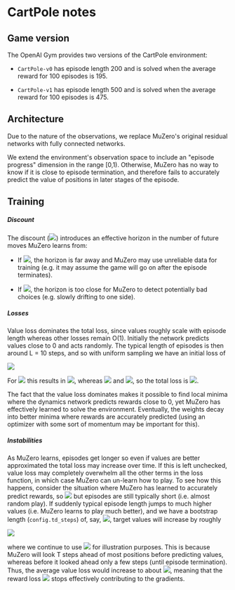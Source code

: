 # CartPole notes

## Game version

The OpenAI Gym provides two versions of the CartPole environment:

- `CartPole-v0` has episode length 200 and is solved when the average
reward for 100 episodes is 195.

- `CartPole-v1` has episode length 500 and is solved when the average
reward for 100 episodes is 475.

## Architecture

Due to the nature of the observations, we replace MuZero's original residual
networks with fully connected networks.

We extend the environment's observation
space to include an "episode progress" dimension in the range [0,1). Otherwise,
MuZero has no way to know if it is close to episode termination, and therefore
fails to accurately predict the value of positions in later stages of the
episode.

## Training

##### Discount

The discount (<img src="https://render.githubusercontent.com/render/math?math=\gamma">)
introduces an effective horizon in the number of future moves MuZero learns from:

- If <img src="https://render.githubusercontent.com/render/math?math=\gamma \simeq 1">,
the horizon is far away and MuZero may use unreliable data for training 
(e.g. it may assume the game will go on after the episode terminates).

- If <img src="https://render.githubusercontent.com/render/math?math=\gamma \ll 1">,
the horizon is too close for MuZero to detect potentially bad choices (e.g. slowly drifting to one side).  

##### Losses

Value loss dominates the total loss, since values roughly scale with episode 
length whereas other losses remain O(1). Initially the network predicts 
values close to 0 and acts randomly. The typical length of episodes is then 
around L = 10 steps, and so with uniform sampling we have an initial loss of

<img src="https://render.githubusercontent.com/render/math?math=L_v = \frac{1 - 2\gamma - 2\gamma^2 %2B 2\gamma^{(2 %2B L)} %2B 2 \gamma^{(3 %2B L)} - \gamma^{(4 %2B 2 L)} %2B L (1 - \gamma^2)}{(1 %2B L) (1-\gamma)^3 (1 %2B \gamma)}"><br>

For <img src="https://render.githubusercontent.com/render/math?math=\gamma = 0.998"> 
this results in <img src="https://render.githubusercontent.com/render/math?math=L_v \simeq 45.3">,
whereas <img src="https://render.githubusercontent.com/render/math?math=L_r \simeq 1">
and <img src="https://render.githubusercontent.com/render/math?math=L_p \simeq \log2 = 0.6931\dots">,
so the total loss is <img src="https://render.githubusercontent.com/render/math?math=L \simeq 47">.

The fact that the value loss dominates makes it possible to find 
local minima where the dynamics network predicts rewards close to 0, yet 
MuZero has effectively learned to solve the environment. Eventually, the 
weights decay into better minima where rewards are accurately predicted 
(using an optimizer with some sort of momentum may be important for this).

##### Instabilities

As MuZero learns, episodes get longer so even if values are better approximated
the total loss may increase over time. If this is left unchecked, value loss may 
completely overwhelm all the other terms in the loss function, in which case 
MuZero can un-learn how to play. To see how this happens, consider the situation 
where MuZero has learned to accurately predict rewards, so <img src="https://render.githubusercontent.com/render/math?math=L_r \simeq 0">
but episodes are still typically short (i.e. almost random play). If suddenly 
typical episode length jumps to much higher values (i.e. MuZero learns to play 
much better), and we have a bootstrap length (`config.td_steps`) of, say, <img src="https://render.githubusercontent.com/render/math?math=T = 50">,
target values will increase by roughly
 
<img src="https://render.githubusercontent.com/render/math?math=\Delta V \approx \frac{\gamma^{T %2B 1} - 1}{\gamma - 1} \simeq 48.5"><br>

where we continue to use <img src="https://render.githubusercontent.com/render/math?math=\gamma = 0.998">
for illustration purposes. This is because MuZero will look T steps ahead 
of most positions before predicting values, whereas before it looked ahead only
a few steps (until episode termination). Thus, the average value loss would 
increase to about <img src="https://render.githubusercontent.com/render/math?math=L_v \simeq 2.4 \times 10^3">,
meaning that the reward loss <img src="https://render.githubusercontent.com/render/math?math=L_r \leq 1 \ll L_v">
stops effectively contributing to the gradients.
